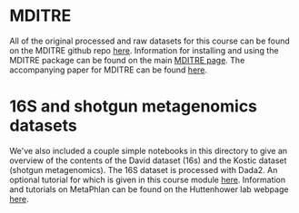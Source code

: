 # MDITRE

All of the original processed and raw datasets for this course can be found on the MDITRE github repo [here](). Information for installing and using the MDITRE package  can be found on the main [MDITRE page](https://github.com/gerberlab/mditre). The accompanying paper for MDITRE can be found [here](https://www.biorxiv.org/content/10.1101/2021.12.15.472835v1).

# 16S and shotgun metagenomics datasets

We've also included a couple simple notebooks in this directory to give an overview of the contents of the David dataset (16s) and the Kostic dataset (shotgun metagenomics). The 16S dataset is processed with Dada2. An optional tutorial for which is given in this course module [here](https://github.com/gerberlab/cs109b-microbiome/tree/main/2022/optional_DADA_2_tutorial). Information and tutorials on MetaPhlan can be found on the Huttenhower lab webpage [here](https://huttenhower.sph.harvard.edu/metaphlan/).
